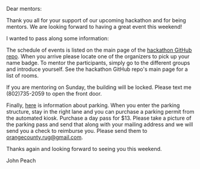 Dear mentors:

Thank you all for your support of our upcoming hackathon and for being mentors.  We are looking forward to having a great event this weekend!

I wanted to pass along some information:

The schedule of events is listed on the main page of the [hackathon GitHub repo](https://github.com/socalrug/hackathon-2023-04). When you arrive please locate one of the organizers to pick up your name badge. To mentor the participants, simply go to the different groups and introduce yourself. See the hackathon GitHub repo's main page for a list of rooms.

If you are mentoring on Sunday, the building will be locked. Please text me (802)735-2059 to open the front door.

Finally, [here](https://github.com/socalrug/hackathon-2023-04/blob/main/Parking%20and%20Building%20Location.pdf) is information about parking. When you enter the parking structure, stay in the right lane and you can purchase a parking permit from the automated kiosk. Purchase a day pass for $13. Please take a picture of the parking pass and send that along with your mailing address and we will send you a check to reimburse you. Please send them to orangecounty.rug@gmail.com.

Thanks again and looking forward to seeing you this weekend.

John Peach
